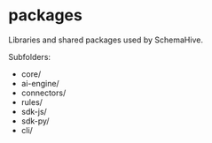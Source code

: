 # packages

Libraries and shared packages used by SchemaHive.

Subfolders:
- core/
- ai-engine/
- connectors/
- rules/
- sdk-js/
- sdk-py/
- cli/
